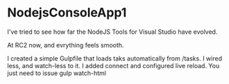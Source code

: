 ﻿# NodejsConsoleApp1
I've tried to see how far the NodeJS Tools for Visual Studio have evolved.

At RC2 now, and evrything feels smooth.

I created a simple Gulpfile that loads taks automatically from /tasks.
I wired less, and watch-less to it.
I added connect and configured live reload. You just need to issue gulp watch-html


